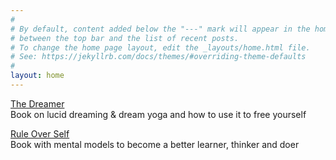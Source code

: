 ```yaml
---
#
# By default, content added below the "---" mark will appear in the home page
# between the top bar and the list of recent posts.
# To change the home page layout, edit the _layouts/home.html file.
# See: https://jekyllrb.com/docs/themes/#overriding-theme-defaults
#
layout: home
---
```


[The Dreamer](https://link.com.de/dream)
<br>
Book on lucid dreaming & dream yoga and how to use it to free yourself

[Rule Over Self](https://link.com.de/ruleoverself)
<br>
Book with mental models to become a better learner, thinker and doer


